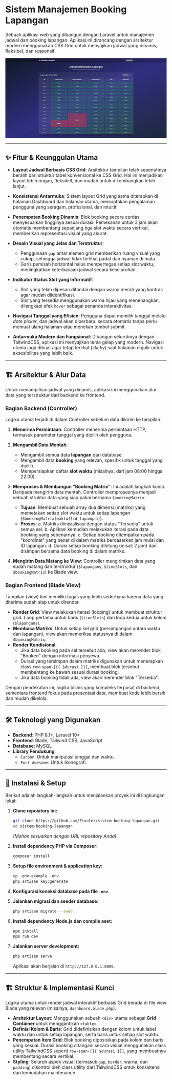 # Sistem Manajemen Booking Lapangan

Sebuah aplikasi web yang dibangun dengan Laravel untuk manajemen jadwal dan booking lapangan. Aplikasi ini dirancang dengan arsitektur modern menggunakan CSS Grid untuk menyajikan jadwal yang dinamis, fleksibel, dan responsif.

![Screenshot Jadwal Booking](docs/screenshot-home.jpeg)

---

## ✨ Fitur & Keunggulan Utama

-   **Layout Jadwal Berbasis CSS Grid**: Arsitektur tampilan telah sepenuhnya beralih dari struktur tabel konvensional ke CSS Grid. Hal ini menjadikan layout lebih ringan, fleksibel, dan mudah untuk dikembangkan lebih lanjut.

-   **Konsistensi Antarmuka**: Sistem layout Grid yang sama diterapkan di halaman Dashboard dan halaman utama, menciptakan pengalaman pengguna yang seragam, profesional, dan intuitif.

-   **Penempatan Booking Dinamis**: Blok booking secara cerdas menyesuaikan tingginya sesuai durasi. Pemesanan untuk 3 jam akan otomatis membentang sepanjang tiga slot waktu secara vertikal, memberikan representasi visual yang akurat.

-   **Desain Visual yang Jelas dan Terstruktur**:
    -   Penggunaan `gap` antar elemen grid memberikan ruang visual yang cukup, sehingga jadwal tidak terlihat padat dan nyaman di mata.
    -   Garis pemisah horizontal halus mempertegas setiap slot waktu, meningkatkan keterbacaan jadwal secara keseluruhan.

-   **Indikator Status Slot yang Informatif**:
    -   Slot yang telah dipesan ditandai dengan warna merah yang kontras agar mudah diidentifikasi.
    -   Slot yang tersedia menggunakan warna hijau yang menenangkan, dilengkapi efek `hover` sebagai penanda interaktivitas.

-   **Navigasi Tanggal yang Efisien**: Pengguna dapat memilih tanggal melalui *date picker*, dan jadwal akan diperbarui secara otomatis tanpa perlu memuat ulang halaman atau menekan tombol submit.

-   **Antarmuka Modern dan Fungsional**: Dibangun seluruhnya dengan TailwindCSS, aplikasi ini menyajikan tema gelap yang modern. Navigasi utama juga dibuat agar tetap terlihat (*sticky*) saat halaman digulir untuk aksesibilitas yang lebih baik.

---

## 🏗️ Arsitektur & Alur Data

Untuk menampilkan jadwal yang dinamis, aplikasi ini menggunakan alur data yang terstruktur dari backend ke frontend.

### Bagian Backend (Controller)

Logika utama terjadi di dalam Controller sebelum data dikirim ke tampilan.

1.  **Menerima Permintaan**: Controller menerima permintaan HTTP, termasuk parameter tanggal yang dipilih oleh pengguna.

2.  **Mengambil Data Mentah**:
    -   Mengambil semua data **lapangan** dari database.
    -   Mengambil data **booking** yang relevan, spesifik untuk tanggal yang dipilih.
    -   Mempersiapkan daftar **slot waktu** (misalnya, dari jam 08:00 hingga 22:00).

3.  **Memproses & Membangun "Booking Matrix"**: Ini adalah langkah kunci. Daripada mengirim data mentah, Controller memprosesnya menjadi sebuah struktur data yang siap pakai bernama `$bookingMatrix`.
    -   **Tujuan**: Membuat sebuah array dua dimensi (matriks) yang memetakan setiap slot waktu untuk setiap lapangan (`$bookingMatrix[waktu][id_lapangan]`).
    -   **Proses**:
        a. Matriks diinisialisasi dengan status "Tersedia" untuk semua sel.
        b. Aplikasi kemudian melakukan iterasi pada data booking yang sebenarnya.
        c. Setiap booking ditempatkan pada "koordinat" yang benar di dalam matriks berdasarkan jam mulai dan ID lapangan.
        d. Durasi setiap booking dihitung (misal: 2 jam) dan disimpan bersama data booking di dalam matriks.

4.  **Mengirim Data Matang ke View**: Controller mengirimkan data yang sudah matang dan terstruktur (`$lapangans`, `$timeSlots`, dan `$bookingMatrix`) ke Blade view.

### Bagian Frontend (Blade View)

Tampilan (view) kini memiliki tugas yang lebih sederhana karena data yang diterima sudah siap untuk dirender.

-   **Render Grid**: View melakukan iterasi (looping) untuk membuat struktur grid. Loop pertama untuk baris (`$timeSlots`) dan loop kedua untuk kolom (`$lapangans`).
-   **Membaca Matriks**: Untuk setiap sel grid (persimpangan antara waktu dan lapangan), view akan memeriksa statusnya di dalam `$bookingMatrix`.
-   **Render Kondisional**:
    -   Jika data booking pada sel tersebut ada, view akan merender blok "Booked" dengan informasi penyewa.
    -   Durasi yang tersimpan dalam matriks digunakan untuk menerapkan class `row-span-[{{ $durasi }}]`, membuat blok tersebut membentang ke bawah sesuai durasi booking.
    -   Jika data booking tidak ada, view akan merender blok "Tersedia".

Dengan pendekatan ini, logika bisnis yang kompleks terpusat di backend, sementara frontend fokus pada presentasi data, membuat kode lebih bersih dan mudah dikelola.

---

## 🛠️ Teknologi yang Digunakan

-   **Backend**: PHP 8.1+, Laravel 10+
-   **Frontend**: Blade, Tailwind CSS, JavaScript
-   **Database**: MySQL
-   **Library Pendukung**:
    -   `Carbon`: Untuk manipulasi tanggal dan waktu.
    -   `Font Awesome`: Untuk ikonografi.

---

## 🚀 Instalasi & Setup

Berikut adalah langkah-langkah untuk menjalankan proyek ini di lingkungan lokal:

1.  **Clone repository ini:**
    ```bash
    git clone https://github.com/Zivalez/sistem-booking-lapangan.git
    cd sistem-booking-lapangan
    ```
    *(Mohon sesuaikan dengan URL repository Anda)*

2.  **Install dependency PHP via Composer:**
    ```bash
    composer install
    ```

3.  **Setup file environment & application key:**
    ```bash
    cp .env.example .env
    php artisan key:generate
    ```

4.  **Konfigurasi koneksi database pada file `.env`**.

5.  **Jalankan migrasi dan seeder database:**
    ```bash
    php artisan migrate --seed
    ```

6.  **Install dependency Node.js dan compile aset:**
    ```bash
    npm install
    npm run dev
    ```

7.  **Jalankan server development:**
    ```bash
    php artisan serve
    ```
    Aplikasi akan berjalan di `http://127.0.0.1:8000`.

---

## 🏗️ Struktur & Implementasi Kunci

Logika utama untuk render jadwal interaktif berbasis Grid berada di file view Blade yang relevan (misalnya, `dashboard.blade.php`).

-   **Arsitektur Layout**: Menggunakan sebuah `<div>` utama sebagai **Grid Container** untuk menggantikan `<table>`.
-   **Definisi Kolom & Baris**: Grid didefinisikan dengan kolom untuk label waktu dan untuk setiap lapangan, serta baris untuk setiap slot waktu.
-   **Penempatan Item Grid**: Blok booking diposisikan pada kolom dan baris yang sesuai. Durasi booking ditangani secara visual menggunakan class utility TailwindCSS seperti `row-span-[{{ $durasi }}]`, yang membuatnya membentang secara vertikal.
-   **Styling**: Seluruh aspek visual (termasuk `gap`, `border`, warna, dan `padding`) dikontrol oleh class utility dari TailwindCSS untuk konsistensi dan kemudahan maintenance.

